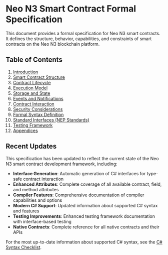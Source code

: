# Neo N3 Smart Contract Formal Specification

This document provides a formal specification for Neo N3 smart contracts. It defines the structure, behavior, capabilities, and constraints of smart contracts on the Neo N3 blockchain platform.

## Table of Contents

1. [Introduction](00-Introduction.md)
2. [Smart Contract Structure](01-SmartContractStructure.md)
3. [Contract Lifecycle](02-ContractLifecycle.md)
4. [Execution Model](03-ExecutionModel.md)
5. [Storage and State](04-StorageAndState.md)
6. [Events and Notifications](05-EventsAndNotifications.md)
7. [Contract Interaction](06-ContractInteraction.md)
8. [Security Considerations](07-SecurityConsiderations.md)
9. [Formal Syntax Definition](08-FormalSyntaxDefinition.md)
10. [Standard Interfaces (NEP Standards)](09-StandardInterfaces.md)
11. [Testing Framework](10-TestingFramework.md)
12. [Appendices](11-Appendices.md)

## Recent Updates

This specification has been updated to reflect the current state of the Neo N3 smart contract development framework, including:

- **Interface Generation**: Automatic generation of C# interfaces for type-safe contract interaction
- **Enhanced Attributes**: Complete coverage of all available contract, field, and method attributes
- **Compiler Features**: Comprehensive documentation of compiler capabilities and options
- **Modern C# Support**: Updated information about supported C# syntax and features
- **Testing Improvements**: Enhanced testing framework documentation with interface-based testing
- **Native Contracts**: Complete reference for all native contracts and their APIs

For the most up-to-date information about supported C# syntax, see the [C# Syntax Checklist](../CSharpSyntaxCheckList.md).
